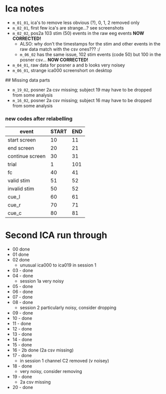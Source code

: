 
# Ica notes

- `m_01_01`, ica's to remove less obvious (?), 0, 1, 2 removed only
- `m_02_01`, first few ica's are strange...? see screenshots
- `m_02_02`, pos2a 103 stim (50) events in the raw eeg events **NOW CORRECTED!**
  - ALSO: why don't the timestamps for the stim and other events in the raw data match with the csv ones??? :/
  - `m_06_02` has the same issue, 102 stim events (code 50) but 100 in the posner csv... **NOW CORRECTED!**
- `m_04_01`, raw data for posner a and b looks very noisey 
- `m_06_01`, strange ica000 screenshort on desktop

## Missing data parts

- `m_19_02`, posner 2a csv missing; subject 19 may have to be dropped from some analysis
- `m_16_02`, posner 2a csv missing; subject 16 may have to be dropped from some analysis


### new codes after relabelling
| event           | START | END |
| --------------- | ----- | --- |
| start screen    | 10    | 11  |
| end screen      | 20    | 21  |
| continue screen | 30    | 31  |
| trial           | 1     | 101 |
| fc              | 40    | 41  |
| valid stim      | 51    | 52  |
| invalid stim    | 50    | 52  |
| cue_l           | 60    | 61  |
| cue_r           | 70    | 71  |
| cue_c           | 80    | 81  |


# Second ICA run through

- 00  done
- 01  done
- 02  done
  - unusual ica000 to ica019 in session 1
- 03 - done 
- 04 - done
  - session 1a very noisy 
- 05 - done
- 06 - done 
- 07 - done
- 08 - done
  - session 2 particularly noisy, consider dropping
- 09 - done
- 10 - done
- 11 - done
- 12 - done
- 13 - done
- 14 - done
- 15 - done
- 16 - 2b done (2a csv missing)
- 17 - done
  - in session 1 channel C2 removed (v noisey)
- 18 - done
  - very noisy, consider removing
- 19 - done
  - 2a csv missing
- 20 - done
